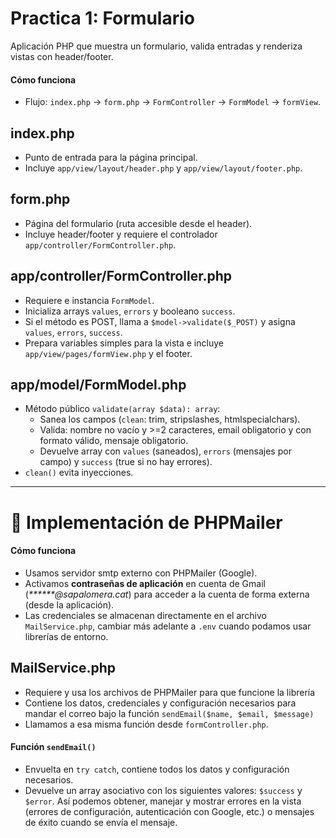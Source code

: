# Practica 1: Formulario

Aplicación PHP que muestra un formulario, valida entradas y renderiza vistas con header/footer.

#### Cómo funciona
- Flujo: `index.php` -> `form.php` -> `FormController` -> `FormModel` -> `formView`.

## index.php
- Punto de entrada para la página principal.
- Incluye `app/view/layout/header.php` y `app/view/layout/footer.php`.

## form.php
- Página del formulario (ruta accesible desde el header).
- Incluye header/footer y requiere el controlador `app/controller/FormController.php`.

## app/controller/FormController.php
- Requiere e instancia `FormModel`.
- Inicializa arrays `values`, `errors` y booleano `success`.
- Si el método es POST, llama a `$model->validate($_POST)` y asigna `values`, `errors`, `success`.
- Prepara variables simples para la vista e incluye `app/view/pages/formView.php` y el footer.

## app/model/FormModel.php
- Método público `validate(array $data): array`:
  - Sanea los campos (`clean`: trim, stripslashes, htmlspecialchars).
  - Valida: nombre no vacío y >=2 caracteres, email obligatorio y con formato válido, mensaje obligatorio.
  - Devuelve array con `values` (saneados), `errors` (mensajes por campo) y `success` (true si no hay errores).
- `clean()` evita inyecciones.  

---


# 📨 Implementación de PHPMailer

#### Cómo funciona

- Usamos servidor smtp externo con PHPMailer (Google).
- Activamos **contraseñas de aplicación** en cuenta de Gmail (_******@sapalomera.cat_) para acceder a la cuenta de forma externa (desde la aplicación).
- Las credenciales se almacenan directamente en el archivo `MailService.php`, cambiar más adelante a `.env` cuando podamos usar librerías de entorno.

## MailService.php
- Requiere y usa los archivos de PHPMailer para que funcione la librería
- Contiene los datos, credenciales y configuración necesarios para mandar el correo bajo la función `sendEmail($name, $email, $message)`
- Llamamos a esa misma función desde `formController.php`.

#### Función `sendEmail()`
- Envuelta en `try catch`, contiene todos los datos y configuración necesarios.
- Devuelve un array asociativo con los siguientes valores: `$success` y `$error`. Así podemos obtener, manejar y mostrar errores en la vista (errores de configuración, autenticación con Google, etc.) o mensajes de éxito cuando se envía el mensaje.

